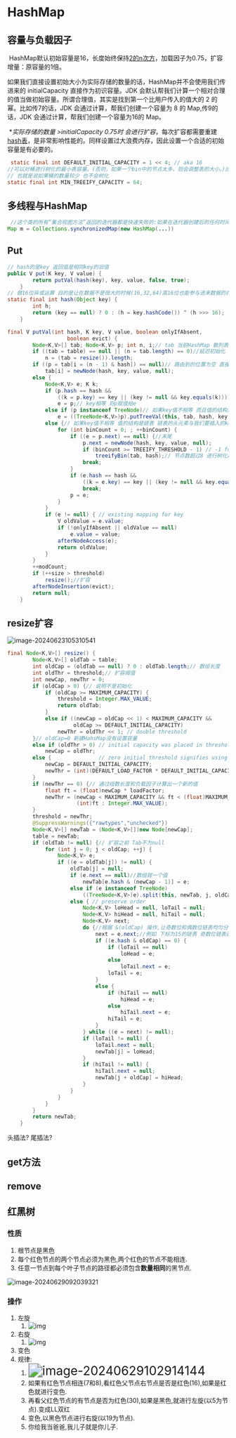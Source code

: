 # HashMap

## 容量与负载因子

​	HashMap默认初始容量是16，长度始终保持[2的n次方](https://so.csdn.net/so/search?q=2的n次方&spm=1001.2101.3001.7020)，加载因子为0.75，扩容增量：原容量的1倍。

如果我们直接设置初始大小为实际存储的数量的话，HashMap并不会使用我们传进来的 initialCapacity  直接作为初识容量。JDK 会默认帮我们计算一个相对合理的值当做初始容量。所谓合理值，其实是找到第一个比用户传入的值大的 2  的幂。比如传7的话，JDK 会通过计算，帮我们创建一个容量为 8 的 Map,传9的话，JDK 会通过计算，帮我们创建一个容量为16的 Map。

​	**实际存储的数量 >initialCapacity *0.75时 会进行扩容**，每次扩容都需要重建[hash表](https://so.csdn.net/so/search?q=hash表&spm=1001.2101.3001.7020)，是非常影响性能的。同样设置过大浪费内存，因此设置一个合适的初始容量是有必要的。

~~~java
 static final int DEFAULT_INITIAL_CAPACITY = 1 << 4; // aka 16
//可以对桶进行树化的最小表容量。(否则，如果一个bin中的节点太多，则会调整表的大小。)应该至少为4 TREEIFY_THRESHOLD，以避免调整大小和树化阈值之间的冲突。
// 也就是说如果桶的数量较少 也不会树化
static final int MIN_TREEIFY_CAPACITY = 64;
~~~

## 多线程与HashMap

~~~java
 //这个类的所有“集合视图方法”返回的迭代器都是快速失败的:如果在迭代器创建后的任何时间，以除通过迭代器自己的remove方法之外的任何方式修改映射，迭代器将抛出ConcurrentModificationException。因此，在面对并发修改时，迭代器会快速而干净地失败，而不是在未来不确定的时间冒任意的、不确定的行为的风险。
Map m = Collections.synchronizedMap(new HashMap(...))

~~~

## Put

~~~java
// hash的是key 返回值是相同key的旧值
public V put(K key, V value) {
        return putVal(hash(key), key, value, false, true);
    }
// 做16位异或运算 目的是让在数据不是很大的时候(16,32,64)高16位也能参与进来数据的存储
static final int hash(Object key) {
        int h;
        return (key == null) ? 0 : (h = key.hashCode()) ^ (h >>> 16);
    }
~~~

~~~java
final V putVal(int hash, K key, V value, boolean onlyIfAbsent,
                   boolean evict) {
        Node<K,V>[] tab; Node<K,V> p; int n, i;// tab 当前HashMap 散列表  // p 当前散列表的元素 //n 散列表数组的长度 //i 路由寻址
        if ((tab = table) == null || (n = tab.length) == 0)//延迟初始化
            n = (tab = resize()).length;
        if ((p = tab[i = (n - 1) & hash]) == null)// 路由到的位置为空 直接赋值
            tab[i] = newNode(hash, key, value, null);
        else {
            Node<K,V> e; K k;
            if (p.hash == hash &&
                ((k = p.key) == key || (key != null && key.equals(k))))
                e = p;// key相等 将p赋值给e
            else if (p instanceof TreeNode)// 如果key值不相等 而且值的结构是红黑树
                e = ((TreeNode<K,V>)p).putTreeVal(this, tab, hash, key, value);
            else {// 如果key值不相等 值的结构是链表 链表的头元素与我们要插入的key不同
                for (int binCount = 0; ; ++binCount) {
                    if ((e = p.next) == null) {//末尾
                        p.next = newNode(hash, key, value, null);
                        if (binCount >= TREEIFY_THRESHOLD - 1) // -1 for 1st
                            treeifyBin(tab, hash);// 节点数超过8 进行树化操作
                        break;
                    }
                    if (e.hash == hash &&
                        ((k = e.key) == key || (key != null && key.equals(k))))// 遇到相同通的key
                        break;
                    p = e;
                }
            }
            if (e != null) { // existing mapping for key
                V oldValue = e.value;
                if (!onlyIfAbsent || oldValue == null)
                    e.value = value;
                afterNodeAccess(e);
                return oldValue;
            }
        }
        ++modCount;
        if (++size > threshold)
            resize();//扩容
        afterNodeInsertion(evict);
        return null;
    }
~~~

## resize扩容

![image-20240623105310541](picture/HashMap源码/image-20240623105310541.png)

~~~java
final Node<K,V>[] resize() {
        Node<K,V>[] oldTab = table;
        int oldCap = (oldTab == null) ? 0 : oldTab.length;// 数组长度
        int oldThr = threshold;// 扩容阈值
        int newCap, newThr = 0;
        if (oldCap > 0) {// 说明不是初始化
            if (oldCap >= MAXIMUM_CAPACITY) {
                threshold = Integer.MAX_VALUE;
                return oldTab;
            }
            else if ((newCap = oldCap << 1) < MAXIMUM_CAPACITY &&
                     oldCap >= DEFAULT_INITIAL_CAPACITY)
                newThr = oldThr << 1; // double threshold
        }// oldCap=0 新建HahsMap没有设置容量
        else if (oldThr > 0) // initial capacity was placed in threshold
            newCap = oldThr; 
        else {               // zero initial threshold signifies using defaults
            newCap = DEFAULT_INITIAL_CAPACITY;
            newThr = (int)(DEFAULT_LOAD_FACTOR * DEFAULT_INITIAL_CAPACITY);
        }
        if (newThr == 0) {// 通过组数长度和负载因子计算出一个新的值
            float ft = (float)newCap * loadFactor;
            newThr = (newCap < MAXIMUM_CAPACITY && ft < (float)MAXIMUM_CAPACITY ?
                      (int)ft : Integer.MAX_VALUE);
        }
        threshold = newThr;
        @SuppressWarnings({"rawtypes","unchecked"})
        Node<K,V>[] newTab = (Node<K,V>[])new Node[newCap];
        table = newTab;
        if (oldTab != null) {// 扩容之前 Tab不为null
            for (int j = 0; j < oldCap; ++j) {
                Node<K,V> e;
                if ((e = oldTab[j]) != null) {
                    oldTab[j] = null;
                    if (e.next == null)//数组就一个值
                        newTab[e.hash & (newCap - 1)] = e;
                    else if (e instanceof TreeNode)
                        ((TreeNode<K,V>)e).split(this, newTab, j, oldCap);
                    else { // preserve order
                        Node<K,V> loHead = null, loTail = null;
                        Node<K,V> hiHead = null, hiTail = null;
                        Node<K,V> next;
                        do {//根据 &(oldCap) 操作,让奇数位和偶数位链表均匀分布在新的数组上
                            next = e.next;//例如 下标为15的链表 奇数位链表还在15 偶数位的放在了31上
                            if ((e.hash & oldCap) == 0) {
                                if (loTail == null)
                                    loHead = e;
                                else
                                    loTail.next = e;
                                loTail = e;
                            }
                            else {
                                if (hiTail == null)
                                    hiHead = e;
                                else
                                    hiTail.next = e;
                                hiTail = e;
                            }
                        } while ((e = next) != null);
                        if (loTail != null) {
                            loTail.next = null;
                            newTab[j] = loHead;
                        }
                        if (hiTail != null) {
                            hiTail.next = null;
                            newTab[j + oldCap] = hiHead;
                        }
                    }
                }
            }
        }
        return newTab;
    }
~~~

头插法? 尾插法?

## get方法

## remove

## 红黑树

### 性质

1. 根节点是黑色
2. 每个红色节点的两个节点必须为黑色,两个红色的节点不能相连.
3. 任意一节点到每个叶子节点的路径都必须包含**数量相同**的黑节点.

![image-20240629092039321](picture/HashMap源码/image-20240629092039321.png)

### 操作

1. 左旋
   1. ![img](picture/HashMap源码/20200226225121683.gif)
2. 右旋
   1. ![img](picture/HashMap源码/20200227155701280.gif)
3. 变色	
4. 规律:
   1. <img src="picture/HashMap源码/image-20240629102914144.png" alt="image-20240629102914144" style="zoom: 200%;" />
   2. 如果有红色节点相连(7和8),看红色父节点右节点是否是红色(16),如果是红色就进行变色.
   3. 再看父红色节点的有节点是否为红色(30),如果是黑色,就进行左旋(以5为节点).变成LL双红
   4. 变色,以黑色节点进行右旋(以19为节点).
   5. 你给我当爸爸,我儿子就是你儿子.

